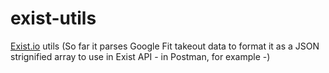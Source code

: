 # exist-utils
[Exist.io](www.exist.io) utils (So far it parses Google Fit takeout data to format it  as a JSON strignified array to use in Exist API - in Postman, for example -) 
